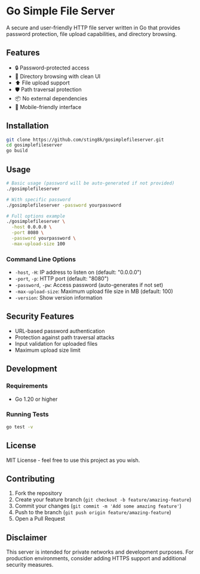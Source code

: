 # Go Simple File Server

A secure and user-friendly HTTP file server written in Go that provides password protection, file upload capabilities, and directory browsing.

## Features

- 🔒 Password-protected access
- 📁 Directory browsing with clean UI
- ⬆️ File upload support
- 🛡️ Path traversal protection
- 📦 No external dependencies
- 📱 Mobile-friendly interface

## Installation

```bash
git clone https://github.com/sting8k/gosimplefileserver.git
cd gosimplefileserver
go build
```

## Usage

```bash
# Basic usage (password will be auto-generated if not provided)
./gosimplefileserver

# With specific password
./gosimplefileserver -password yourpassword

# Full options example
./gosimplefileserver \
  -host 0.0.0.0 \
  -port 8080 \
  -password yourpassword \
  -max-upload-size 100
```

### Command Line Options

- `-host`, `-H`: IP address to listen on (default: "0.0.0.0")
- `-port`, `-p`: HTTP port (default: "8080") 
- `-password`, `-pw`: Access password (auto-generates if not set)
- `-max-upload-size`: Maximum upload file size in MB (default: 100)
- `-version`: Show version information

## Security Features

- URL-based password authentication
- Protection against path traversal attacks
- Input validation for uploaded files
- Maximum upload size limit

## Development

### Requirements

- Go 1.20 or higher

### Running Tests

```bash
go test -v
```

## License

MIT License - feel free to use this project as you wish.

## Contributing

1. Fork the repository
2. Create your feature branch (`git checkout -b feature/amazing-feature`)
3. Commit your changes (`git commit -m 'Add some amazing feature'`)
4. Push to the branch (`git push origin feature/amazing-feature`)
5. Open a Pull Request

## Disclaimer

This server is intended for private networks and development purposes. For production environments, consider adding HTTPS support and additional security measures.